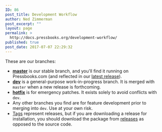 ```yaml
---
ID: 86
post_title: Development Workflow
author: Ned Zimmerman
post_excerpt: ""
layout: page
permalink: >
  http://docs.pressbooks.org/development-workflow/
published: true
post_date: 2017-07-07 22:29:32
---
```

These are our branches:

*   **[master][1]** is our stable branch, and you'll find it running on Pressbooks.com (and reflected in our [latest release][2]).
*   **[dev][3]** is a general-purpose work-in-progress branch. It is merged with `master` when a new release is forthcoming.
*   **[hotfix][4]** is for emergency patches. It exists solely to avoid conflicts with `dev`.
*   Any other branches you find are for feature development prior to merging into `dev`. Use at your own risk.
*   [Tags][5] represent releases, but if you are downloading a release for installation, you should download the package from [releases][6] as opposed to the source code.

 [1]: https://github.com/pressbooks/pressbooks/tree/master
 [2]: https://github.com/pressbooks/pressbooks/releases/latest/
 [3]: https://github.com/pressbooks/pressbooks/tree/dev
 [4]: https://github.com/pressbooks/pressbooks/tree/hotfix
 [5]: https://github.com/pressbooks/pressbooks/tags
 [6]: https://github.com/pressbooks/pressbooks/releases/